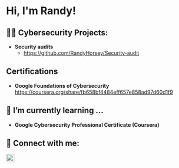 <h1>Hi, I'm Randy!</h1>

<h2>👨‍💻 Cybersecurity Projects:</h2>

- <b>Security audits</b>
  - https://github.com/RandyHorsey/Security-audit
<h2>Certifications</h2>

*  <b>Google Foundations of Cybersecurity</b> https://coursera.org/share/fb658bf4484eff657e858ad97d60d1f9

<h2>🌱 I’m currently learning ...</h2>

*  <b>Google Cybersecurity Professional Certificate (Coursera)<b>


<h2> 🤳 Connect with me:</h2>


[<img align="left" alt="JoshMadakor | LinkedIn" width="22px" src="https://cdn.jsdelivr.net/npm/simple-icons@v3/icons/linkedin.svg" />][linkedin]


[linkedin]: https://www.linkedin.com/in/randyhorsey/

<!--
**joshmadakor1/joshmadakor1** is a ✨ _special_ ✨ repository because its `README.md` (this file) appears on your GitHub profile.

Here are some ideas to get you started:

- 🔭 I’m currently working on ...
- 🌱 I’m currently learning ...
- 👯 I’m looking to collaborate on ...
- 🤔 I’m looking for help with ...
- 💬 Ask me about ...
- 📫 How to reach me: ...
- 😄 Pronouns: ...
- ⚡ Fun fact: ...
-->
